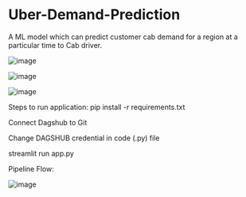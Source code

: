 Uber-Demand-Prediction
==============================

A ML model which can predict customer cab demand for a region at a particular time to Cab driver.


![image](https://github.com/user-attachments/assets/02890988-43df-4dce-95bf-ae759712fb35)

![image](https://github.com/user-attachments/assets/ea8d0654-0ad9-4b31-9925-63edf9596620)


![image](https://github.com/user-attachments/assets/5c61ad05-1fa5-4f53-b3be-3a25ddceea81)


Steps to run application:
pip install -r requirements.txt

Connect Dagshub to Git 

Change DAGSHUB credential in code (.py) file

streamlit run app.py




Pipeline Flow:

![image](https://github.com/user-attachments/assets/58761663-b620-4bdb-9ef3-dcaa8d5891af)

